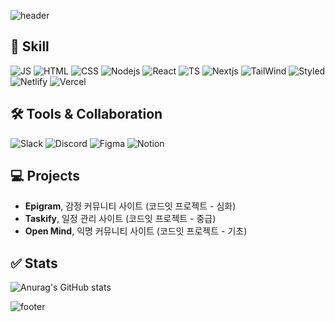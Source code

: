 ![header](https://capsule-render.vercel.app/api?type=waving&color=0:fe7ca9,100:64b3f4&height=155&section=header&fontColor=ffffff&descSize=30&descAlignY=30&text=Frontend%20Developer&fontSize=55)

## 📖 Skill
![JS](https://img.shields.io/badge/JavaScript-F7DF1E?style=for-the-badge&logo=JavaScript&logoColor=white)
![HTML](https://img.shields.io/badge/HTML5-E34F26?style=for-the-badge&logo=html5&logoColor=white)
![CSS](https://img.shields.io/badge/CSS-239120?&style=for-the-badge&logo=css3&logoColor=white)
![Nodejs](https://img.shields.io/badge/Node.js-43853D?style=for-the-badge&logo=node.js&logoColor=white)
![React](https://img.shields.io/badge/React-20232A?style=for-the-badge&logo=react&logoColor=61DAFB)
![TS](https://img.shields.io/badge/TypeScript-007ACC?style=for-the-badge&logo=typescript&logoColor=white)
![Nextjs](https://img.shields.io/badge/Next.js-000?logo=nextdotjs&logoColor=fff&style=for-the-badge)
![TailWind](https://img.shields.io/badge/Tailwind_CSS-38B2AC?style=for-the-badge&logo=tailwind-css&logoColor=white)
![Styled](https://img.shields.io/badge/styled--components-DB7093?style=for-the-badge&logo=styled-components&logoColor=white)
![Netlify](https://img.shields.io/badge/Netlify-00C7B7?style=for-the-badge&logo=netlify&logoColor=white)
![Vercel](https://img.shields.io/badge/Vercel-000000?style=for-the-badge&logo=vercel&logoColor=white)

## 🛠️ Tools & Collaboration
![Slack](https://img.shields.io/badge/Slack-4A154B?style=for-the-badge&logo=slack&logoColor=white)
![Discord](https://img.shields.io/badge/Discord-7289DA?style=for-the-badge&logo=discord&logoColor=white)
![Figma](https://img.shields.io/badge/Figma-F24E1E?style=for-the-badge&logo=figma&logoColor=white)
![Notion](https://img.shields.io/badge/Notion-000000?style=for-the-badge&logo=notion&logoColor=white)

## 💻 Projects
- **Epigram**, 감정 커뮤니티 사이트 (코드잇 프로젝트 - 심화)
- **Taskify**, 일정 관리 사이트 (코드잇 프로젝트 - 중급)
- **Open Mind**, 익명 커뮤니티 사이트 (코드잇 프로젝트 - 기초)

## ✅ Stats
![Anurag's GitHub stats](https://github-readme-stats.vercel.app/api?username=SeokChan-Lee&hide=contribs,prs&show_icons=true&theme=graywhite)



![footer](https://capsule-render.vercel.app/api?type=waving&color=0:fe7ca9,100:64b3f4&height=175&section=footer&reversal=true&text=Email%20:%20melee0826@gmail.com&fontColor=ffffff&fontSize=25)
